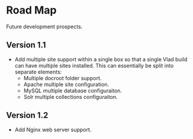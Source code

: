 <h1>Road Map</h1>

Future development prospects.

## Version 1.1

- Add multiple site support within a single box so that a single Vlad build can have multiple sites installed. This can essentially be split into separate elements:
    - Multiple docroot folder support.
    - Apache multiple site configuration.
    - MySQL multiple database configuraiton.
    - Solr multiple collections configuraiton.

## Version 1.2

- Add Nginx web server support.
